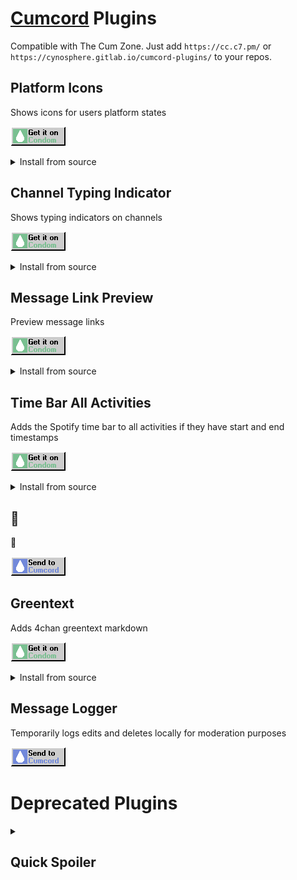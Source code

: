 # [Cumcord](https://cumcord.com) Plugins
Compatible with The Cum Zone. Just add `https://cc.c7.pm/` or `https://cynosphere.gitlab.io/cumcord-plugins/` to your repos.

## Platform Icons
Shows icons for users platform states

<a target="_blank" href="https://send.cumcord.com/#https://cumcordplugins.github.io/Condom/cc.c7.pm/PlatformIcons/">![Get on Condom](/.assets/condom.png)</a>
<details>
  <summary>Install from source</summary>

  <a target="_blank" href="https://send.cumcord.com/#https://cc.c7.pm/PlatformIcons/">![Send to Cumcord](/.assets/sendtocumcord.png)</a>
</details>

## Channel Typing Indicator
Shows typing indicators on channels

<a target="_blank" href="https://send.cumcord.com/#https://cumcordplugins.github.io/Condom/cc.c7.pm/ChannelTypingIndicator/">![Get on Condom](/.assets/condom.png)</a>
<details>
  <summary>Install from source</summary>

  <a target="_blank" href="https://send.cumcord.com/#https://cc.c7.pm/ChannelTypingIndicator/">![Send to Cumcord](/.assets/sendtocumcord.png)</a>
</details>

## Message Link Preview
Preview message links

<a target="_blank" href="https://send.cumcord.com/#https://cumcordplugins.github.io/Condom/cc.c7.pm/MessageLinkPreview/">![Get on Condom](/.assets/condom.png)</a>
<details>
  <summary>Install from source</summary>

  <a target="_blank" href="https://send.cumcord.com/#https://cc.c7.pm/MessageLinkPreview/">![Send to Cumcord](/.assets/sendtocumcord.png)</a>
</details>

## Time Bar All Activities
Adds the Spotify time bar to all activities if they have start and end timestamps

<a target="_blank" href="https://send.cumcord.com/#https://cumcordplugins.github.io/Condom/cc.c7.pm/TimeBarAllActivities/">![Get on Condom](/.assets/condom.png)</a>
<details>
  <summary>Install from source</summary>

  <a target="_blank" href="https://send.cumcord.com/#https://cc.c7.pm/TimeBarAllActivities/">![Send to Cumcord](/.assets/sendtocumcord.png)</a>
</details>

## 🗿
🗿

<a target="_blank" href="https://send.cumcord.com/#https://cc.c7.pm/Moyai/">![Send to Cumcord](/.assets/sendtocumcord.png)</a>

## Greentext
Adds 4chan greentext markdown

<a target="_blank" href="https://send.cumcord.com/#https://cumcordplugins.github.io/Condom/cc.c7.pm/Greentext/">![Get on Condom](/.assets/condom.png)</a>
<details>
  <summary>Install from source</summary>

  <a target="_blank" href="https://send.cumcord.com/#https://cc.c7.pm/Greentext/">![Send to Cumcord](/.assets/sendtocumcord.png)</a>
</details>

## Message Logger
Temporarily logs edits and deletes locally for moderation purposes

<a target="_blank" href="https://send.cumcord.com/#https://cc.c7.pm/MessageLogger/">![Send to Cumcord](/.assets/sendtocumcord.png)</a>

# Deprecated Plugins

<details>
  <summary><h2>Quick Spoiler</h2></summary>
  Add a button to the new attachment area to quickly toggle spoilering of a file. Added to Discord officially as of Canary 109947.
</details>
